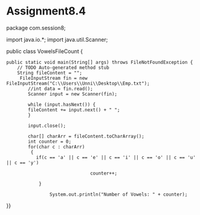 # Assignment8.4
package com.session8;

import java.io.*;
import java.util.Scanner;

public class VowelsFileCount {
	

	public static void main(String[] args) throws FileNotFoundException {
		// TODO Auto-generated method stub
		String fileContent = "";
		 FileInputStream fin = new FileInputStream("C:\\Users\\Unni\\Desktop\\Emp.txt");
			//int data = fin.read();
	        Scanner input = new Scanner(fin);
	        
	        while (input.hasNext()) {
	        fileContent += input.next() + " ";
	        }
	        
	        input.close();

	        char[] charArr = fileContent.toCharArray();
	        int counter = 0;
	        for(char c : charArr)
	         {
	           if(c == 'a' || c == 'e' || c == 'i' || c == 'o' || c == 'u' || c == 'y')
	        
	        	                   counter++;
	       
       	        }
	        
	                System.out.println("Number of Vowels: " + counter);
}}
